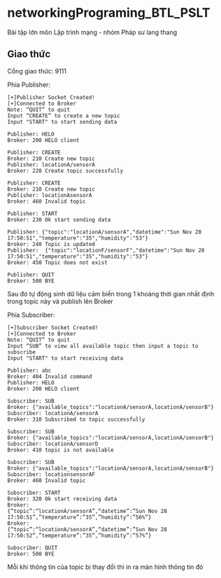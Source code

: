 # networkingPrograming_BTL_PSLT

Bài tập lớn môn Lập trình mạng - nhóm Pháp sư lang thang

## Giao thức

Cổng giao thức: 9111

Phía Publisher: 
```
[+]Publisher Socket Created!
[+]Connected to Broker
Note: “QUIT” to quit
Input “CREATE” to create a new topic
Input "START" to start sending data

Publisher: HELO
Broker: 200 HELO client

Publisher: CREATE
Broker: 210 Create new topic
Publisher: locationA/sensorA
Broker: 220 Create topic successfully

Publisher: CREATE
Broker: 210 Create new topic
Publisher: locationAsensorA
Broker: 460 Invalid topic

Publisher: START
Broker: 230 Ok start sending data

Publisher: {"topic":"locationA/sensorA","datetime":"Sun Nov 28 17:50:51","temperature":"35","humidity":"53"}
Broker: 240 Topic is updated
Publisher:  {"topic":"locationF/sensorF","datetime":"Sun Nov 28 17:50:51","temperature":"35","humidity":"53"}
Broker: 450 Topic does not exist

Publisher: QUIT
Broker: 500 BYE
```

Sau đó tự động sinh dữ liệu cảm biến trong 1 khoảng thời gian nhất định trong topic này và publish lên Broker

Phía Subscriber:
```
[+]Subscriber Socket Created!
[+]Connected to Broker
Note: “QUIT” to quit
Input “SUB” to view all available topic then input a topic to subscribe
Input "START" to start receiving data

Publisher: abc
Broker: 404 Invalid command
Publisher: HELO
Broker: 200 HELO client

Subscriber: SUB
Broker: {"available_topics":"locationA/sensorA,locationA/sensorB"}
Subscriber: locationA/sensorA
Broker: 310 Subscribed to topic successfully

Subscriber: SUB
Broker: {"available_topics":"locationA/sensorA,locationA/sensorB"}
Subscriber: locationA/sensorD
Broker: 410 topic is not available

Subscriber: SUB
Broker: {"available_topics":"locationA/sensorA,locationA/sensorB"}
Subscriber: locationsensorAF
Broker: 460 Invalid topic

Subscriber: START
Broker: 320 Ok start receiving data
Broker: 
{“topic”:“locationA/sensorA”,“datetime”:”Sun Nov 28 17:50:51”,”temperature”:”35”,”humidity”:”56%”}
Broker: 
{“topic”:“locationA/sensorA”,“datetime”:”Sun Nov 28 17:50:52”,”temperature”:”35”,”humidity”:”57%”}

Subscriber: QUIT 
Broker: 500 BYE
```

Mỗi khi thông tin của topic bị thay đổi thì in ra màn hình thông tin đó
